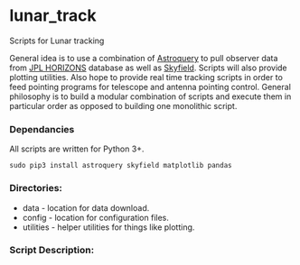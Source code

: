 # lunar_track
Scripts for Lunar tracking

General idea is to use a combination of [Astroquery](https://pypi.org/project/astroquery/) to pull observer data from [JPL HORIZONS](https://ssd.jpl.nasa.gov/horizons.cgi) database as well as [Skyfield](https://pypi.org/project/skyfield/).  Scripts will also provide plotting utilities.  Also hope to provide real time tracking scripts in order to feed pointing programs for telescope and antenna pointing control.  General philosophy is to build a modular combination of scripts and execute them in particular order as opposed to building one monolithic script.

### Dependancies
All scripts are written for Python 3+.

```
sudo pip3 install astroquery skyfield matplotlib pandas
```
### Directories:
* data - location for data download.
* config - location for configuration files.
* utilities - helper utilities for things like plotting.

### Script Description:

